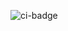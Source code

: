 ![ci-badge](https://github.com/campus-clearout-center/clearout-center/workflows/campus-clearout-center/badge.svg)

